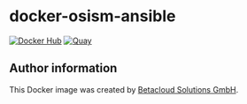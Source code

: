 # docker-osism-ansible

[![Docker Hub](https://img.shields.io/badge/Docker%20Hub-osism%2Fosism--ansible-blue.svg)](https://hub.docker.com/r/osism/osism-ansible/)
[![Quay](https://img.shields.io/badge/Quay-osism%2Fosism--ansible-blue.svg)](https://quay.io/repository/osism/osism-ansible)

Author information
------------------

This Docker image was created by [Betacloud Solutions GmbH](https://www.betacloud-solutions.de).

